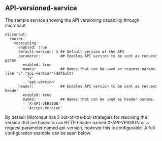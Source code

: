 
## API-versioned-service
The sample service showing the API versioning capability through micronaut.
 
    micronaut:
      router:
        versioning:
          enabled: true
          default-version: 3 ## Default version of the API
          parameter:         ## Enables API version to be sent as request param
            enabled: true
            names:           ## Names that can be used as request params like "v","api-version"(default)
            - 'v'
            - 'api-version'
          header:            ## Enables API version to be sent as request header
            enabled: true
            names:           ## Names that can be used as header params.
            - 'X-API-VERSION'
            - 'Accept-Version'
            
            
By default Micronaut has 2 out-of-the-box strategies for resolving the version that are based on an HTTP header named X-API-VERSION or a request parameter named api-version, however this is configurable. A full configuration example can be seen below:

    
    
